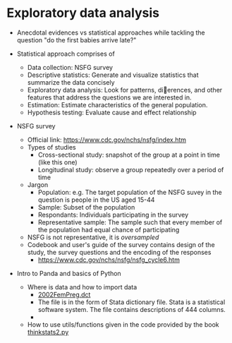 Exploratory data analysis
=========================

- Anecdotal evidences vs statistical approaches while tackling the question "do the first babies arrive late?"

- Statistical approach comprises of 
    - Data collection: NSFG survey 
    - Descriptive statistics: Generate and visualize statistics that summarize the data concisely
    - Exploratory data analysis: Look for patterns, dierences, and other features that address the questions we are interested in.
    - Estimation: Estimate characteristics of the general population.
    - Hypothesis testing: Evaluate cause and effect relationship

- NSFG survey
    - Official link: https://www.cdc.gov/nchs/nsfg/index.htm
    - Types of studies
        - Cross-sectional study: snapshot of the group at a point in time (like this one)
        - Longitudinal study: observe a group repeatedly over a period of time
    - Jargon
        - Population: e.g. The target population of the NSFG suvey in the question is people in the US aged 15-44 
        - Sample: Subset of the population
        - Respondants: Individuals participating in the survey
        - Representative sample: The sample such that every member of the population had equal chance of participating
    - NSFG is not representative, it is _oversampled_
    - Codebook and user's guide of the survey contains design of the study, the survey questions and the encoding of the responses
        - https://www.cdc.gov/nchs/nsfg/nsfg_cycle6.htm
    
- Intro to Panda and basics of Python
    - Where is data and how to import data
        - [2002FemPreg.dct](https://github.com/amoghskulkarni/ThinkStats2/blob/master/code/2002FemPreg.dct)
        - The file is in the form of Stata dictionary file. Stata is a statistical software system. The file contains descriptions of 444 columns.
        - 
    - How to use utils/functions given in the code provided by the book [thinkstats2.py](https://github.com/amoghskulkarni/ThinkStats2/blob/master/code/thinkstats2.py)
    